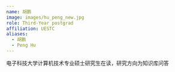 ```yaml
---
name: 胡鹏
image: images/hu_peng_new.jpg
role: Third-Year postgrad
affiliation: UESTC
aliases:
  - 胡鹏
  - Peng Hu
---
```


电子科技大学计算机技术专业硕士研究生在读，研究方向为知识库问答
